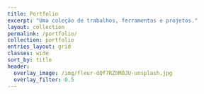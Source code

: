 ```yaml
---
title: Portfolio
excerpt: "Uma coleção de trabalhos, ferramentas e projetos."
layout: collection
permalink: /portfolio/
collection: portfolio
entries_layout: grid
classes: wide
sort_by: title
header:
  overlay_image: /img/fleur-dQf7RZhMOJU-unsplash.jpg
  overlay_filter: 0.5
---
```

